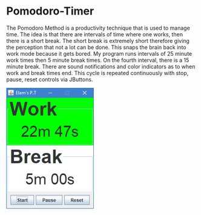 # Pomodoro-Timer


The Pomodoro Method is a productivity technique that is used to manage time. The idea is that there are intervals of time where one works, then there is a short break. The short break is extremely short therefore giving the perception that not a lot can be done. This snaps the brain back into work mode because it gets bored. My program runs intervals of 25 minute work times then 5 minute break times. On the fourth interval, there is a 15 minute break. There are sound notifications and color indicators as to when work and break times end. This cycle is repeated continuously with stop, pause, reset controls via JButtons.

![alt text](https://raw.githubusercontent.com/Megachin502/Pomodoro-Timer/master/src/imagePomoTimer.png)

